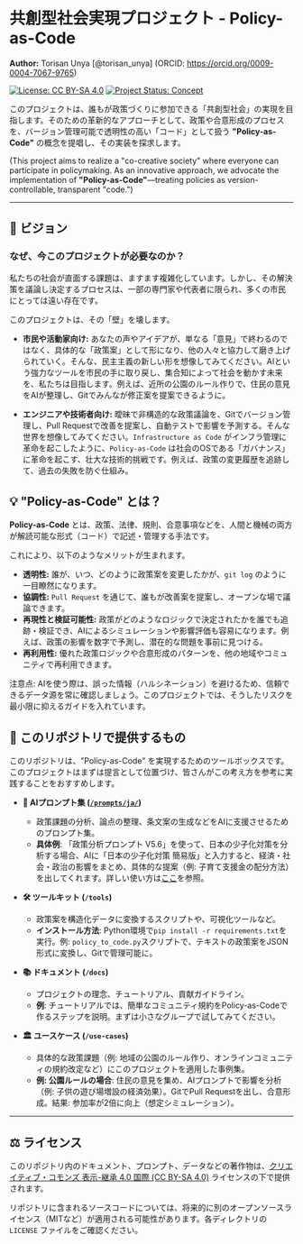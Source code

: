 
# 共創型社会実現プロジェクト - Policy-as-Code

**Author:** Torisan Unya [@torisan_unya] (ORCID: https://orcid.org/0009-0004-7067-9765)

[![License: CC BY-SA 4.0](https://i.creativecommons.org/l/by-sa/4.0/88x31.png)](https://creativecommons.org/licenses/by-sa/4.0/deed.ja)
[![Project Status: Concept](https://img.shields.io/badge/status-concept-blue.svg)](https://github.com/torisan_unya/policy-as-code)

このプロジェクトは、誰もが政策づくりに参加できる「共創型社会」の実現を目指します。そのための革新的なアプローチとして、政策や合意形成のプロセスを、バージョン管理可能で透明性の高い「コード」として扱う **"Policy-as-Code"** の概念を提唱し、その実装を探求します。

(This project aims to realize a "co-creative society" where everyone can participate in policymaking. As an innovative approach, we advocate the implementation of **"Policy-as-Code"**—treating policies as version-controllable, transparent "code.")

---

## 📜 ビジョン

### なぜ、今このプロジェクトが必要なのか？

私たちの社会が直面する課題は、ますます複雑化しています。しかし、その解決策を議論し決定するプロセスは、一部の専門家や代表者に限られ、多くの市民にとっては遠い存在です。

このプロジェクトは、その「壁」を壊します。

*   **市民や活動家向け:**
    あなたの声やアイデアが、単なる「意見」で終わるのではなく、具体的な「政策案」として形になり、他の人々と協力して磨き上げられていく。そんな、民主主義の新しい形を想像してみてください。AIという強力なツールを市民の手に取り戻し、集合知によって社会を動かす未来を、私たちは目指します。例えば、近所の公園のルール作りで、住民の意見をAIが整理し、Gitでみんなが修正案を提案できるように。

*   **エンジニアや技術者向け:**
    曖昧で非構造的な政策議論を、Gitでバージョン管理し、Pull Requestで改善を提案し、自動テストで影響を予測する。そんな世界を想像してみてください。`Infrastructure as Code` がインフラ管理に革命を起こしたように、`Policy-as-Code` は社会のOSである「ガバナンス」に革命を起こす、壮大な技術的挑戦です。例えば、政策の変更履歴を追跡して、過去の失敗を防ぐ仕組み。

## 💡 "Policy-as-Code" とは？

**Policy-as-Code** とは、政策、法律、規則、合意事項などを、人間と機械の両方が解読可能な形式（コード）で記述・管理する手法です。

これにより、以下のようなメリットが生まれます。

*   **透明性:** 誰が、いつ、どのように政策案を変更したかが、`git log` のように一目瞭然になります。
*   **協調性:** `Pull Request` を通じて、誰もが改善案を提案し、オープンな場で議論できます。
*   **再現性と検証可能性:** 政策がどのようなロジックで決定されたかを誰でも追跡・検証でき、AIによるシミュレーションや影響評価も容易になります。例えば、政策の影響を数字で予測し、潜在的な問題を事前に見つける。
*   **再利用性:** 優れた政策ロジックや合意形成のパターンを、他の地域やコミュニティで再利用できます。

注意点: AIを使う際は、誤った情報（ハルシネーション）を避けるため、信頼できるデータ源を常に確認しましょう。このプロジェクトでは、そうしたリスクを最小限に抑えるガイドを入れています。

## 🚀 このリポジトリで提供するもの

このリポジトリは、"Policy-as-Code" を実現するためのツールボックスです。このプロジェクトはまずは提言として位置づけ、皆さんがこの考え方を参考に実践することをおすすめします。

*   **🤖 AIプロンプト集 ([`/prompts/ja/`](./prompts/ja/))**
    *   政策課題の分析、論点の整理、条文案の生成などをAIに支援させるためのプロンプト集。
    *   **具体例**: 「政策分析プロンプト V5.6」を使って、日本の少子化対策を分析する場合、AIに「日本の少子化対策 簡易版」と入力すると、経済・社会・政治の影響をまとめ、具体的な提案（例: 子育て支援金の配分方法）を出してくれます。詳しい使い方は[ここ](./prompts/ja/policy-analysis-v5.6.md)を参照。

*   **🛠 ツールキット (`/tools`)**
    *   政策案を構造化データに変換するスクリプトや、可視化ツールなど。
    *   **インストール方法**: Python環境で`pip install -r requirements.txt`を実行。例: `policy_to_code.py`スクリプトで、テキストの政策案をJSON形式に変換し、Gitで管理可能に。

*   **📚 ドキュメント (`/docs`)**
    *   プロジェクトの理念、チュートリアル、貢献ガイドライン。
    *   **例**: チュートリアルでは、簡単なコミュニティ規約をPolicy-as-Codeで作るステップを説明。まずは小さなグループで試してみてください。

*   **🏛️ ユースケース (`/use-cases`)**
    *   具体的な政策課題（例: 地域の公園のルール作り、オンラインコミュニティの規約改定など）にこのプロジェクトを適用した事例集。
    *   **例: 公園ルールの場合**: 住民の意見を集め、AIプロンプトで影響を分析（例: 子供の遊び場増設の経済効果）。GitでPull Requestを出し、合意形成。結果: 参加率が2倍に向上（想定シミュレーション）。

---

## ⚖️ ライセンス

このリポジトリ内のドキュメント、プロンプト、データなどの著作物は、[クリエイティブ・コモンズ 表示-継承 4.0 国際 (CC BY-SA 4.0)](https://creativecommons.org/licenses/by-sa/4.0/deed.ja) ライセンスの下で提供されます。

リポジトリに含まれるソースコードについては、将来的に別のオープンソースライセンス（MITなど）が適用される可能性があります。各ディレクトリの `LICENSE` ファイルをご確認ください。

